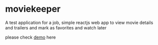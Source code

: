 # moviekeeper
A test application for a job, simple reactjs web app to view movie details and trailers and mark as favorites and watch later

please check <a href="https://moviekeeper-build.web.app">demo</a> here  

